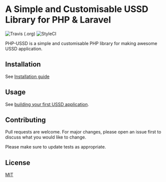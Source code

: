 # A Simple and Customisable USSD Library for PHP & Laravel

![Travis (.org)](https://img.shields.io/travis/dbilovd/php-ussd)
![StyleCI](https://github.styleci.io/repos/247583367/shield?style=flat&branch=dev)

PHP-USSD is a simple and customisable PHP library for making awesome USSD application.

## Installation

See [Installation guide](./docs/installation.md)

## Usage

See [building your first USSD application](./docs/your-first-ussd-app.md).

## Contributing
Pull requests are welcome. For major changes, please open an issue first to discuss what you would like to change.

Please make sure to update tests as appropriate.

## License
[MIT](./LICENSE.md)
